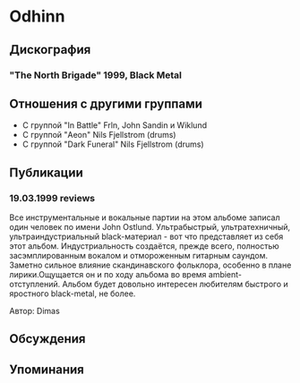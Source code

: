 # Odhinn



## Дискография

### "The North Brigade" 1999, Black Metal




## Отношения с другими группами

* C группой "In Battle" Frln, John Sandin и Wiklund 
* C группой "Aeon" Nils Fjellstrom (drums)
* C группой "Dark Funeral" Nils Fjellstrom (drums)

## Публикации

### 19.03.1999 reviews 

<p> Все инструментальные и вокальные партии на этом альбоме записал один человек по имени John Ostlund. Ультрабыстрый, ультратехничный, ультраиндустриальный black-материал - вот что представляет из себя этот альбом. Индустриальность создаётся, прежде всего, полностью засэмплированным вокалом и отмороженным гитарным саундом. Заметно сильное влияние скандинавского фольклора, особенно в плане лирики.Ощущается он и по ходу альбома во время ambient-отступлений. Альбом будет довольно интересен любителям быстрого и яростного black-metal, не более.</p>

Автор: Dimas


## Обсуждения


## Упоминания


